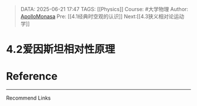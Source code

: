 > DATA: 2025-06-21 17:47
> TAGS: [[Physics]]
> Course: #大学物理 
> Author: [ApolloMonasa](https://github.com/ApolloMonasa)
> Pre: [[4.1经典时空观的认识]]
> Next:[[4.3狭义相对论运动学]]


# 4.2爱因斯坦相对性原理


# Reference


---
Recommend Links
